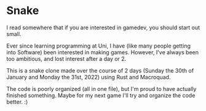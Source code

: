 # Snake

I read somewhere that if you are interested in gamedev, you should start out small.

Ever since learning programming at Uni, I have (like many people getting into 
Software) been interested in making games. However, I've always been too 
ambitious, and lost interest after a day or 2.

This is a snake clone made over the course of 2 days (Sunday the 30th of January
and Monday the 31st, 2022) using Rust and Macroquad.

The code is poorly organized (all in one file), but I'm proud to have actually 
finished something. Maybe for my next game I'll try and organize the code better. :)